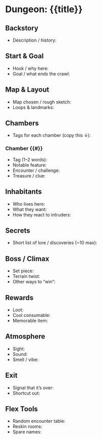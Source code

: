 # Dungeon: {{title}}

## Backstory
- Description / history:

## Start & Goal
- Hook / why here:
- Goal / what ends the crawl:

## Map & Layout
- Map chosen / rough sketch:
- Loops & landmarks:

## Chambers
- Tags for each chamber (copy this ↓):

### Chamber {{#}}
- Tag (1–2 words):
- Notable feature:
- Encounter / challenge:
- Treasure / clue:

## Inhabitants
- Who lives here:
- What they want:
- How they react to intruders:

## Secrets
- Short list of lore / discoveries (~10 max):

## Boss / Climax
- Set piece:
- Terrain twist:
- Other ways to “win”:

## Rewards
- Loot:
- Cool consumable:
- Memorable item:

## Atmosphere
- Sight:
- Sound:
- Smell / vibe:

## Exit
- Signal that it’s over:
- Shortcut out:

## Flex Tools
- Random encounter table:
- Reskin rooms:
- Spare names:
